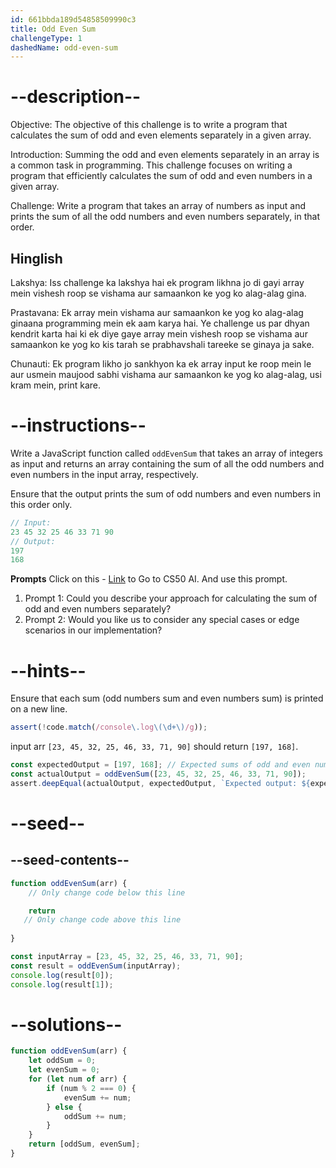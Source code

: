 ```yaml
---
id: 661bbda189d54858509990c3
title: Odd Even Sum
challengeType: 1
dashedName: odd-even-sum
---
```


# --description--

Objective: The objective of this challenge is to write a program that calculates the sum of odd and even elements separately in a given array.

Introduction: Summing the odd and even elements separately in an array is a common task in programming. This challenge focuses on writing a program that efficiently calculates the sum of odd and even numbers in a given array.

Challenge: Write a program that takes an array of numbers as input and prints the sum of all the odd numbers and even numbers separately, in that order.

<h2>Hinglish</h2>

Lakshya: Iss challenge ka lakshya hai ek program likhna jo di gayi array mein vishesh roop se vishama aur samaankon ke yog ko alag-alag gina.

Prastavana: Ek array mein vishama aur samaankon ke yog ko alag-alag ginaana programming mein ek aam karya hai. Ye challenge us par dhyan kendrit karta hai ki ek diye gaye array mein vishesh roop se vishama aur samaankon ke yog ko kis tarah se prabhavshali tareeke se ginaya ja sake.

Chunauti: Ek program likho jo sankhyon ka ek array input ke roop mein le aur usmein maujood sabhi vishama aur samaankon ke yog ko alag-alag, usi kram mein, print kare.

# --instructions--

Write a JavaScript function called `oddEvenSum` that takes an array of integers as input and returns an array containing the sum of all the odd numbers and even numbers in the input array, respectively.

Ensure that the output prints the sum of odd numbers and even numbers in this order only.

```js
// Input:
23 45 32 25 46 33 71 90
// Output:
197
168
```

**Prompts**
Click on this - <a href = "https://cs50.ai/chat">Link</a> to Go to CS50 AI.
And use this prompt.

1. Prompt 1: Could you describe your approach for calculating the sum of odd and even numbers separately?
2. Prompt 2: Would you like us to consider any special cases or edge scenarios in our implementation?

# --hints--

Ensure that each sum (odd numbers sum and even numbers sum) is printed on a new line.

```js
assert(!code.match(/console\.log\(\d+\)/g));
```

input arr `[23, 45, 32, 25, 46, 33, 71, 90]` should return `[197, 168]`.

```js
const expectedOutput = [197, 168]; // Expected sums of odd and even numbers respectively
const actualOutput = oddEvenSum([23, 45, 32, 25, 46, 33, 71, 90]);
assert.deepEqual(actualOutput, expectedOutput, `Expected output: ${expectedOutput}, but got: ${actualOutput}`);

```

# --seed--
## --seed-contents--

```js
function oddEvenSum(arr) {
    // Only change code below this line

    return
   // Only change code above this line
   
}

const inputArray = [23, 45, 32, 25, 46, 33, 71, 90];
const result = oddEvenSum(inputArray);
console.log(result[0]);
console.log(result[1]);

```

# --solutions--

```js
function oddEvenSum(arr) {
    let oddSum = 0;
    let evenSum = 0;
    for (let num of arr) {
        if (num % 2 === 0) {
            evenSum += num;
        } else {
            oddSum += num;
        }
    }
    return [oddSum, evenSum];
}
```


